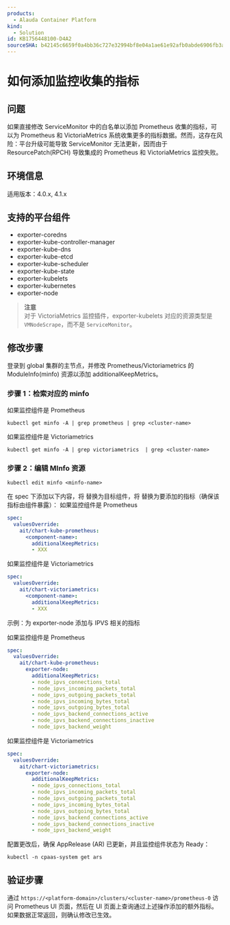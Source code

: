 ```yaml
---
products:
  - Alauda Container Platform
kind:
  - Solution
id: KB1756448100-D4A2
sourceSHA: b42145c6659f0a4bb36c727e32994bf8e04a1ae61e92afb0abde6906fb3a5369
---
```


# 如何添加监控收集的指标

## 问题

如果直接修改 ServiceMonitor 中的白名单以添加 Prometheus 收集的指标，可以为 Prometheus 和 VictoriaMetrics 系统收集更多的指标数据。然而，这存在风险：平台升级可能导致 ServiceMonitor 无法更新，因而由于 ResourcePatch(RPCH) 导致集成的 Prometheus 和 VictoriaMetrics 监控失败。

## 环境信息

适用版本：4.0.x, 4.1.x

## 支持的平台组件

- exporter-coredns
- exporter-kube-controller-manager
- exporter-kube-dns
- exporter-kube-etcd
- exporter-kube-scheduler
- exporter-kube-state
- exporter-kubelets
- exporter-kubernetes
- exporter-node

> **注意**\
> 对于 VictoriaMetrics 监控插件，exporter-kubelets 对应的资源类型是 `VMNodeScrape`，而不是 `ServiceMonitor`。

## 修改步骤

登录到 global 集群的主节点，并修改 Prometheus/Victoriametrics 的 ModuleInfo(minfo) 资源以添加 additionalKeepMetrics。

### 步骤 1：检索对应的 minfo

如果监控组件是 Prometheus

```shell
kubectl get minfo -A | grep prometheus | grep <cluster-name>
```

如果监控组件是 Victoriametrics

```shell
kubectl get minfo -A | grep victoriametrics  | grep <cluster-name>
```

### 步骤 2：编辑 MInfo 资源

```shell
kubectl edit minfo <minfo-name>
```

在 spec 下添加以下内容，将 <component-name> 替换为目标组件，将 <metric> 替换为要添加的指标（确保该指标由组件暴露）：
如果监控组件是 Prometheus

```yaml
spec:
  valuesOverride:
    ait/chart-kube-prometheus:
      <component-name>:
        additionalKeepMetrics:
        - XXX
```

如果监控组件是 Victoriametrics

```yaml
spec:
  valuesOverride:
    ait/chart-victoriametrics:
      <component-name>:
        additionalKeepMetrics:
        - XXX
```

示例：为 exporter-node 添加与 IPVS 相关的指标

如果监控组件是 Prometheus

```yaml
spec:
  valuesOverride:
    ait/chart-kube-prometheus:
      exporter-node:
        additionalKeepMetrics:
        - node_ipvs_connections_total
        - node_ipvs_incoming_packets_total
        - node_ipvs_outgoing_packets_total
        - node_ipvs_incoming_bytes_total
        - node_ipvs_outgoing_bytes_total
        - node_ipvs_backend_connections_active
        - node_ipvs_backend_connections_inactive
        - node_ipvs_backend_weight
```

如果监控组件是 Victoriametrics

```yaml
spec:
  valuesOverride:
    ait/chart-victoriametrics:
      exporter-node:
        additionalKeepMetrics:
        - node_ipvs_connections_total
        - node_ipvs_incoming_packets_total
        - node_ipvs_outgoing_packets_total
        - node_ipvs_incoming_bytes_total
        - node_ipvs_outgoing_bytes_total
        - node_ipvs_backend_connections_active
        - node_ipvs_backend_connections_inactive
        - node_ipvs_backend_weight
```

配置更改后，确保 AppRelease (AR) 已更新，并且监控组件状态为 Ready：

```shell
kubectl -n cpaas-system get ars
```

## 验证步骤

通过 `https://<platform-domain>/clusters/<cluster-name>/prometheus-0` 访问 Prometheus UI 页面，然后在 UI 页面上查询通过上述操作添加的额外指标。如果数据正常返回，则确认修改已生效。
